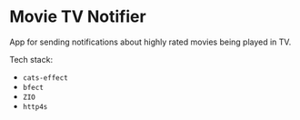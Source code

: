 # Movie TV Notifier
App for sending notifications about highly rated movies being played in TV.

Tech stack:
* `cats-effect`
* `bfect`
* `ZIO`
* `http4s`
